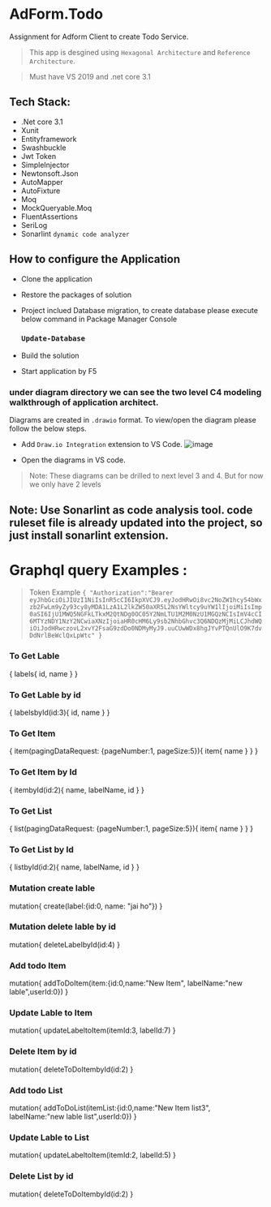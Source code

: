 # AdForm.Todo
Assignment for Adform Client to create Todo Service.
 > This app is desgined using `Hexagonal Architecture` and `Reference Architecture`.

 > Must have VS 2019 and .net core 3.1
## Tech Stack:
* .Net core 3.1
* Xunit
* Entityframework
* Swashbuckle
* Jwt Token
* SimpleInjector
* Newtonsoft.Json
* AutoMapper
* AutoFixture
* Moq
* MockQueryable.Moq
* FluentAssertions
* SeriLog
* Sonarlint `dynamic code analyzer`

## How to configure the Application
* Clone the application 
* Restore the packages of solution
* Project inclued Database migration, to create database please execute below command in Package Manager Console
    ### `Update-Database`

* Build the solution 
* Start application by F5
### under diagram directory we can see the two level C4 modeling walkthrough of application architect.
Diagrams are created in `.drawio` format. To view/open the diagram please follow the below steps.
* Add `Draw.io Integration` extension to VS Code. 
![image](https://user-images.githubusercontent.com/15344216/138424800-3b294fc9-7e9e-48b6-9c2e-655365fda44d.png)

* Open the diagrams in VS code. 
> Note: These diagrams can be drilled to next level 3 and 4. But for now we only have 2 levels

## Note: Use Sonarlint as code analysis tool. code ruleset file is already updated into the project, so just install sonarlint extension.


# Graphql query Examples : 

> Token Example
`{
  "Authorization":"Bearer eyJhbGciOiJIUzI1NiIsInR5cCI6IkpXVCJ9.eyJodHRwOi8vc2NoZW1hcy54bWxzb2FwLm9yZy93cy8yMDA1LzA1L2lkZW50aXR5L2NsYWltcy9uYW1lIjoiMiIsImp0aSI6IjU1MWQ5NGFkLTkxM2QtNDg0OC05Y2NmLTU1M2M0NzU1MGQzNCIsImV4cCI6MTYzNDY1NzY2NCwiaXNzIjoiaHR0cHM6Ly9sb2NhbGhvc3Q6NDQzMjMiLCJhdWQiOiJodHRwczovL2xvY2FsaG9zdDo0NDMyMyJ9.uuCUwWDx8hgJYvPTQnUlO9K7dvDdNrlBeWclQxLpWtc"
}`

### To Get Lable
{
 labels{
  id,
  name
}
}

### To Get Lable by id
{
 labelsbyId(id:3){
  id,
  name
}
}


### To Get Item
{
 item(pagingDataRequest: {pageNumber:1, pageSize:5}){
 item{
  name
}
}
}

### To Get Item by Id
{
 itembyId(id:2){
  name,
  labelName,
  id
}
}

### To Get List
{
 list(pagingDataRequest: {pageNumber:1, pageSize:5}){
 item{
  name
}
}
}

### To Get List by Id
{
 listbyId(id:2){
name,
  labelName,
  id
}
}

###  Mutation create lable
mutation{
  create(label:{id:0, name: "jai ho"})
}

###  Mutation delete lable by id
mutation{
  deleteLabelbyId(id:4)
}

###  Add todo Item
mutation{
  addToDoItem(item:{id:0,name:"New Item", labelName:"new lable",userId:0})
}

###  Update Lable to Item
mutation{
  updateLabeltoItem(itemId:3, labelId:7)
}

###  Delete Item by id
mutation{
  deleteToDoItembyId(id:2)
}

###  Add todo List
mutation{
  addToDoList(itemList:{id:0,name:"New Item list3", labelName:"new lable list",userId:0})
}

###  Update Lable to List
mutation{
  updateLabeltoItem(itemId:2, labelId:5)
}

###  Delete List by id
mutation{
  deleteToDoItembyId(id:2)
}
